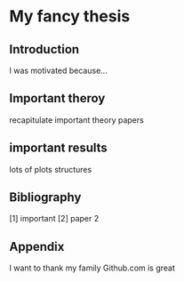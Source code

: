 # My fancy thesis

## Introduction
I was motivated because...

## Important theroy
recapitulate important theory papers

## important results

lots of plots
structures

## Bibliography
[1] important
[2] paper 2

## Appendix
I want to thank my family
Github.com is great

